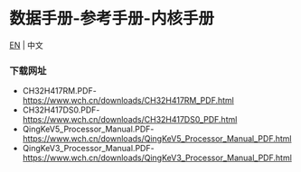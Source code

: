 # 数据手册-参考手册-内核手册

[EN](README.md) | 中文

### 下载网址

- CH32H417RM.PDF-https://www.wch.cn/downloads/CH32H417RM_PDF.html
- CH32H417DS0.PDF-https://www.wch.cn/downloads/CH32H417DS0_PDF.html
- QingKeV5_Processor_Manual.PDF-https://www.wch.cn/downloads/QingKeV5_Processor_Manual_PDF.html
- QingKeV3_Processor_Manual.PDF-https://www.wch.cn/downloads/QingKeV3_Processor_Manual_PDF.html